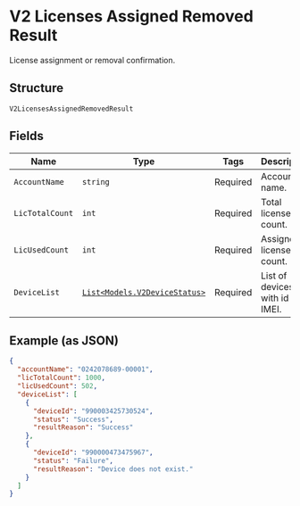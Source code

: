 
# V2 Licenses Assigned Removed Result

License assignment or removal confirmation.

## Structure

`V2LicensesAssignedRemovedResult`

## Fields

| Name | Type | Tags | Description |
|  --- | --- | --- | --- |
| `AccountName` | `string` | Required | Account name. |
| `LicTotalCount` | `int` | Required | Total license count. |
| `LicUsedCount` | `int` | Required | Assigned license count. |
| `DeviceList` | [`List<Models.V2DeviceStatus>`](../../doc/models/v2-device-status.md) | Required | List of devices with id in IMEI. |

## Example (as JSON)

```json
{
  "accountName": "0242078689-00001",
  "licTotalCount": 1000,
  "licUsedCount": 502,
  "deviceList": [
    {
      "deviceId": "990003425730524",
      "status": "Success",
      "resultReason": "Success"
    },
    {
      "deviceId": "990000473475967",
      "status": "Failure",
      "resultReason": "Device does not exist."
    }
  ]
}
```

